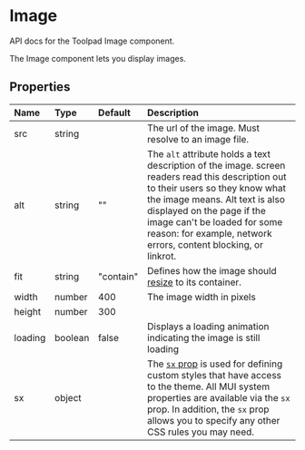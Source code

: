 <!-- This file has been auto-generated using `yarn docs:build:api`. -->

# Image

<p class="description">API docs for the Toolpad Image component.</p>

The Image component lets you display images.

## Properties

| Name                                   | Type                                   | Default                                     | Description                                                                                                                                                                                                                                                                                           |
| :------------------------------------- | :------------------------------------- | :------------------------------------------ | :---------------------------------------------------------------------------------------------------------------------------------------------------------------------------------------------------------------------------------------------------------------------------------------------------- |
| <span class="prop-name">src</span>     | <span class="prop-type">string</span>  |                                             | The url of the image. Must resolve to an image file.                                                                                                                                                                                                                                                  |
| <span class="prop-name">alt</span>     | <span class="prop-type">string</span>  | <span class="prop-default">""</span>        | The `alt` attribute holds a text description of the image. screen readers read this description out to their users so they know what the image means. Alt text is also displayed on the page if the image can't be loaded for some reason: for example, network errors, content blocking, or linkrot. |
| <span class="prop-name">fit</span>     | <span class="prop-type">string</span>  | <span class="prop-default">"contain"</span> | Defines how the image should [resize](https://developer.mozilla.org/en-US/docs/Web/CSS/object-fit) to its container.                                                                                                                                                                                  |
| <span class="prop-name">width</span>   | <span class="prop-type">number</span>  | <span class="prop-default">400</span>       | The image width in pixels                                                                                                                                                                                                                                                                             |
| <span class="prop-name">height</span>  | <span class="prop-type">number</span>  | <span class="prop-default">300</span>       |                                                                                                                                                                                                                                                                                                       |
| <span class="prop-name">loading</span> | <span class="prop-type">boolean</span> | <span class="prop-default">false</span>     | Displays a loading animation indicating the image is still loading                                                                                                                                                                                                                                    |
| <span class="prop-name">sx</span>      | <span class="prop-type">object</span>  |                                             | The [`sx` prop](https://mui.com/system/getting-started/the-sx-prop/) is used for defining custom styles that have access to the theme. All MUI system properties are available via the `sx` prop. In addition, the `sx` prop allows you to specify any other CSS rules you may need.                  |
